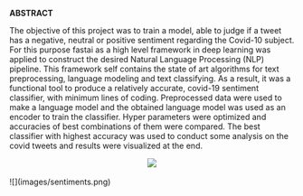 **ABSTRACT**

The objective of this project was to train a model, able to judge if a tweet has a negative, neutral or positive sentiment regarding the Covid-10 subject. For this purpose fastai as a high level framework in deep learning was applied to construct the desired Natural Language Processing (NLP) pipeline. This framework self contains the state of art algorithms for text preprocessing, language modeling and text classifying. As a result, it was a functional tool to produce a relatively accurate, covid-19 sentiment classifier, with minimum lines of coding. Preprocessed data were used to make a language model and the obtained language model was used as an encoder to train the classifier. Hyper parameters were optimized and accuracies of best combinations of them were compared. The best classifier with highest accuracy was used to conduct some analysis on the covid tweets and results were visualized at the end.

<p align="center">
  <img src="http://some_place.com/image.png" />
</p>
![](images/sentiments.png)
